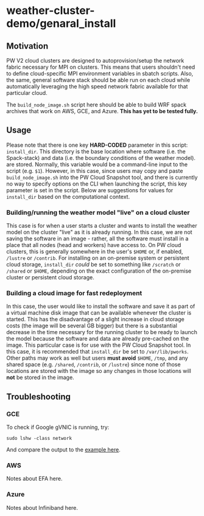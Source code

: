 # weather-cluster-demo/genaral_install

## Motivation

PW V2 cloud clusters are designed to autoprovision/setup the
network fabric necessary for MPI on clusters.  This means that
users shouldn't need to define cloud-specific MPI environment
variables in sbatch scripts.  Also, the same, general software
stack should be able run on each cloud while automatically
leveraging the high speed network fabric available for that
particular cloud.

The `build_node_image.sh` script here should be able to build
WRF spack archives that work on AWS, GCE, and Azure.  **This has
yet to be tested fully.**

## Usage

Please note that there is one key **HARD-CODED** parameter in
this script: `install_dir`. This directory is the base location
where software (i.e. the Spack-stack) and data (i.e. the
boundary conditions of the weather model). are stored. Normally,
this variable would be a command-line input to the script
(e.g. `$1`).  However, in this case, since users may copy and
paste `build_node_image.sh` into the PW Cloud Snapshot tool,
and there is currently no way to specify options on the CLI when
launching the script, this key parameter is set in the script. 
Below are suggestions for values for `install_dir` based on the
computational context.

### Building/running the weather model "live" on a cloud cluster

This case is for when a user starts a cluster and wants to install
the weather model on the cluster "live" as it is already running.
In this case, we are not saving the software in an image - rather,
all the software must install in a place that all nodes (head and
workers) have access to.  On PW cloud clusters, this is generally
somewhere in the user's `$HOME` or, if enabled, `/lustre` or
`/contrib`. For installing on an on-premise system or persistent
cloud storage, `install_dir` *could* be set to 
something like `/scratch` or `/shared` or `$HOME`, depending on
the exact configuration of the on-premise cluster or persistent
cloud storage.

### Building a cloud image for fast redeployment

In this case, the user would like to install the software and save
it as part of a virtual machine disk image that can be available
whenever the cluster is started. This has the disadvantage of a
slight increase in cloud storage costs (the image will be several
GB bigger) but there is a substantial decrease in the time necessary
for the running cluster to be ready to launch the model because the
software and data are already pre-cached on the image. This
particular case is for use with the PW Cloud Snapshot tool. In
this case, it is recommended that `install_dir` be set to
`/var/lib/pworks`. Other paths may work as well but users
**must avoid** `$HOME`, `/tmp`, and any shared space (e.g.
`/shared`, `/contrib`, or `/lustre`) since none of those
locations are stored with the image so any changes in those locations
will **not** be stored in the image.

## Troubleshooting

### GCE

To check if Google gVNIC is running, try:
```
sudo lshw -class network
```
And compare the output to the [example here](https://cloud.google.com/compute/docs/networking/using-gvnic).

### AWS

Notes about EFA here.

### Azure

Notes about Infiniband here.

